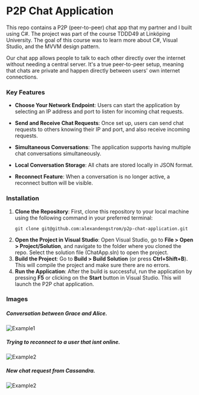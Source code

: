 # P2P Chat Application

This repo contains a P2P (peer-to-peer) chat app that my partner and I built using C#. The project was part of the course TDDD49 at Linköping University. The goal of this course was to learn more about C#, Visual Studio, and the MVVM design pattern.

Our chat app allows people to talk to each other directly over the internet without needing a central server. It's a true peer-to-peer setup, meaning that chats are private and happen directly between users' own internet connections.

### Key Features
* **Choose Your Network Endpoint**: Users can start the application by selecting an IP address and port to listen for incoming chat requests.

* **Send and Receive Chat Requests**: Once set up, users can send chat requests to others knowing their IP and port, and also receive incoming requests.

* **Simultaneous Conversations**: The application supports having multiple chat conversations simultaneously.

* **Local Conversation Storage**: All chats are stored locally in JSON format.

* **Reconnect Feature**: When a conversation is no longer active, a reconnect button will be visible.

### Installation
1. **Clone the Repository**: First, clone this repository to your local machine using the following command in your preferred terminal:
   ```
   git clone git@github.com:alexandengstrom/p2p-chat-application.git
   ````
2. **Open the Project in Visual Studio**: Open Visual Studio, go to **File > Open > Project/Solution**, and navigate to the folder where you cloned the repo. Select the solution file (ChatApp.sln) to open the project.
3. **Build the Project**: Go to **Build > Build Solution** (or press **Ctrl+Shift+B**). This will compile the project and make sure there are no errors.
4. **Run the Application**: After the build is successful, run the application by pressing **F5** or clicking on the **Start** button in Visual Studio. This will launch the P2P chat application.

### Images
##### Conversation between Grace and Alice.
![Example1](https://github.com/alexandengstrom/p2p-chat-application/assets/123507241/34f782f9-594a-4adb-853c-52e117ec6627)

##### Trying to reconnect to a user that isnt online.
![Example2](https://github.com/alexandengstrom/p2p-chat-application/assets/123507241/2eb79b16-9530-4bea-a5f2-51ef658acb0e)

##### New chat request from Cassandra.
![Example2](https://github.com/alexandengstrom/p2p-chat-application/assets/123507241/78f1eeae-fdc2-4248-bbc9-5be7e5144fd6)

